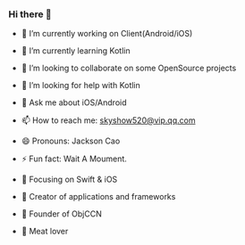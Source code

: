 ### Hi there 👋

<!--
**HarrisLee/HarrisLee** is a ✨ _special_ ✨ repository because its `README.md` (this file) appears on your GitHub profile.

Here are some ideas to get you started:
-->

- 🔭 I’m currently working on Client(Android/iOS)
- 🌱 I’m currently learning Kotlin
- 👯 I’m looking to collaborate on some OpenSource projects
- 🤔 I’m looking for help with Kotlin
- 💬 Ask me about iOS/Android
- 📫 How to reach me: skyshow520@vip.qq.com
- 😄 Pronouns: Jackson Cao
- ⚡ Fun fact: Wait A Moument.

- :orange_book: Focusing on Swift & iOS
 - :hammer: Creator of applications and frameworks
 - :ram: Founder of ObjCCN
 - :meat_on_bone: Meat lover
